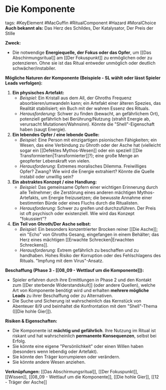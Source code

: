 # Die Komponente

tags: #KeyElement #MacGuffin #RitualComponent #Hazard #MoralChoice
**Auch bekannt als:** Das Herz des Schildes, Der Katalysator, Der Preis der Stille

**Zweck:**
*   Die notwendige **Energiequelle, der Fokus oder das Opfer**, um [[Das Abschirmungsritual]] am [[Der Fokuspunkt]] zu ermöglichen oder zu potenzieren. Ohne sie ist das Ritual entweder unmöglich oder deutlich schwächer/instabiler.

**Mögliche Naturen der Komponente (Beispiele - SL wählt oder lässt Spieler Leads verfolgen):**

1.  **Ein physisches Artefakt:**
    *   *Beispiel:* Ein Kristall aus dem All, der Ghroths Frequenz absorbieren/umwandeln kann; ein Artefakt einer älteren Spezies, das Realität stabilisiert; ein Buch mit der wahren Essenz des Rituals.
    *   *Herausforderung:* Schwer zu finden (bewacht, an gefährlichem Ort), potenziell gefährlich bei Berührung/Nutzung (strahlt Energie ab, verursacht Mutationen/Wahnsinn). Könnte die "Shell"-Eigenschaft haben (saugt Energie).
2.  **Ein lebendes Opfer / eine lebende Quelle:**
    *   *Beispiel:* Eine Person mit einzigartigen psionischen Fähigkeiten; ein Wesen, das eine Verbindung zu Ghroth oder der Asche hat (vielleicht sogar ein [[Defektes Mythos-Wesen]] oder ein speziell [[Die Transformierten|Transformierter]]?); eine große Menge an geopferter Lebenskraft von vielen.
    *   *Herausforderung:* Extremes moralisches Dilemma. Freiwilliges Opfer? Zwang? Wie wird die Energie extrahiert? Könnte die Quelle instabil oder unwillig sein?
3.  **Ein abstraktes Konzept / eine Handlung:**
    *   *Beispiel:* Das gemeinsame Opfern einer wichtigen Erinnerung durch alle Teilnehmer; die Zerstörung eines anderen mächtigen Mythos-Artefakts, um Energie freizusetzen; die bewusste Annahme einer bestimmten Bürde oder eines Fluchs durch die Ritualisten.
    *   *Herausforderung:* Schwer zu greifen und durchzuführen. Der Preis ist oft psychisch oder existenziell. Wie wird das Konzept "fokussiert"?
4.  **Ein Teil von Ghroth/Der Asche selbst:**
    *   *Beispiel:* Ein besonders konzentrierter Brocken reiner [[Die Asche]]; ein "Echo" von Ghroths Gesang, eingefangen in einem Behälter; das Herz eines mächtigen [[Erwachte Schrecken|Erwachten Schreckens]].
    *   *Herausforderung:* Extrem gefährlich zu beschaffen und zu handhaben. Hohes Risiko der Korruption oder des Fehlschlagens des Rituals. "Impfung mit dem Virus"-Ansatz.

**Beschaffung (Phase 3 - [[08_09 - Wettlauf um die Komponente]]):**
*   Spieler erfahren durch ihre Ermittlungen in Phase 2 und den Kontakt zum [[Der sterbende Widerstandskult]] (oder andere Quellen), welche Art von Komponente benötigt wird und erhalten **mehrere mögliche Leads** zu ihrer Beschaffung oder zu Alternativen.
*   Die Suche und Sicherung ist wahrscheinlich das Kernstück von Abenteuer 8/9 und beinhaltet die Konfrontation mit dem "Shell"-Thema ([[Die hohle Gier]]).

**Risiken & Eigenschaften:**
*   Die Komponente ist **mächtig und gefährlich**. Ihre Nutzung im Ritual ist riskant und hat wahrscheinlich **permanente Konsequenzen**, selbst bei Erfolg.
*   Sie könnte eine eigene "Persönlichkeit" oder einen Willen haben (besonders wenn lebendig oder Artefakt).
*   Sie könnte den Träger korrumpieren oder verändern.
*   Sie könnte andere Wesen anziehen.

**Verknüpfungen:** [[Das Abschirmungsritual]], [[Der Fokuspunkt]], [[Wissen]], [[08_09 - Wettlauf um die Komponente]], [[Die hohle Gier]], [[12 - Träger der Asche]]